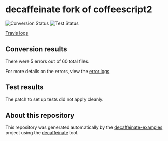 # decaffeinate fork of coffeescript2

![Conversion Status](https://decaffeinate-examples.github.io/coffeescript2/conversion-status.svg)
![Test Status](https://decaffeinate-examples.github.io/coffeescript2/test-status.svg)

[Travis logs](https://travis-ci.org/decaffeinate/decaffeinate-example-builder/jobs/656534968)

## Conversion results


There were 5 errors out of
60 total files.

For more details on the errors, view the [error logs](./decaffeinate-errors.log)


## Test results

The patch to set up tests did not apply cleanly.

## About this repository

This repository was generated automatically by the [decaffeinate-examples]
project using the [decaffeinate] tool.

[decaffeinate-examples]: https://github.com/decaffeinate/decaffeinate-examples
[decaffeinate]: https://github.com/decaffeinate/decaffeinate
